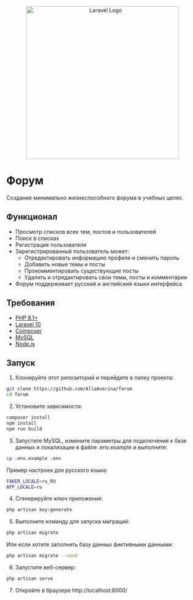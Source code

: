 <p align="center"><a href="https://laravel.com" target="_blank"><img src="https://raw.githubusercontent.com/laravel/art/master/logo-lockup/5%20SVG/2%20CMYK/1%20Full%20Color/laravel-logolockup-cmyk-red.svg" width="400" alt="Laravel Logo"></a></p>

# Форум
Создание минимально жизнеспособного форума в учебных целях.

## Функционал
* Просмотр списков всех тем, постов и пользователей
* Поиск в списках
* Регистрация пользователя
* Зарегистрированный пользователь может:
    * Отредактировать информацию профиля и сменить пароль
    * Добавить новые темы и посты
    * Прокомментировать существующие посты
    * Удалить и отредактировать свои темы, посты и комментарии
* Форум поддерживает русский и английский языки интерфейса

## Требования
* [PHP 8.1+](https://www.php.net/)
* [Laravel 10](https://laravel.com/)
* [Composer](https://getcomposer.org/)
* [MySQL](https://www.mysql.com/)
* [Node.js](https://nodejs.org/)

## Запуск
1. Клонируйте этот репозиторий и перейдите в папку проекта:
```sh
git clone https://github.com/AllaAverina/forum
cd forum
```
2. Установите зависимости:
```sh
composer install
npm install
npm run build
```
3. Запустите MySQL, измените параметры для подключения к базе данных и локализации в файле .env.example и выполните:
```sh
cp .env.example .env
```
Пример настроек для русского языка:
```sh
FAKER_LOCALE=ru_RU
APP_LOCALE=ru
```
4. Сгенерируйте ключ приложения:
```sh
php artisan key:generate
```
5. Выполните команду для запуска миграций:
```sh
php artisan migrate
```
Или если хотите заполнить базу данных фиктивными данными:
```sh
php artisan migrate --seed
```
6. Запустите веб-сервер:
```sh
php artisan serve
```
7. Откройте в браузере http://localhost:8000/